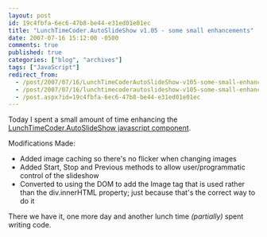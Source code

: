 ```yaml
---
layout: post
id: 19c4fbfa-6ec6-47b8-be44-e31ed01e01ec
title: "LunchTimeCoder.AutoSlideShow v1.05 - some small enhancements"
date: 2007-07-16 15:12:00 -0500
comments: true
published: true
categories: ["blog", "archives"]
tags: ["JavaScript"]
redirect_from: 
  - /post/2007/07/16/LunchTimeCoderAutoSlideShow-v105-some-small-enhancements
  - /post/2007/07/16/lunchtimecoderautoslideshow-v105-some-small-enhancements
  - /post.aspx?id=19c4fbfa-6ec6-47b8-be44-e31ed01e01ec
---
```

<!-- more -->
<p>Today I spent a small amount of time enhancing the <a href="/Download/LunchTimeCoder/JavaScript/AutoSlideShow/">LunchTimeCoder.AutoSlideShow javascript component</a>.</p>
<p>Modifications Made:</p>
<ul>
<li>Added image caching so there's no flicker when changing images</li>
<li>Added Start, Stop and Previous methods to allow user/programmatic control of the slideshow</li>
<li>Converted to using the DOM to add the Image tag that is used rather than the div.innerHTML property; just because that's the correct way to do it</li>
</ul>
<p>There we have it, one more day and another lunch time <em>(partially)</em>&nbsp;spent writing code.</p>

